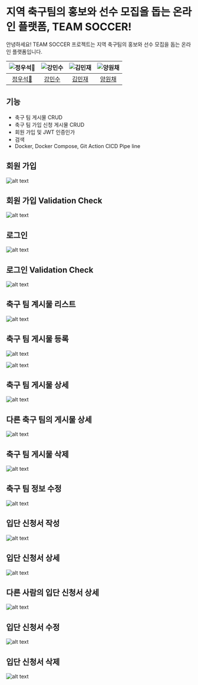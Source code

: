 # 지역 축구팀의 홍보와 선수 모집을 돕는 온라인 플랫폼, TEAM SOCCER!

안녕하세요! TEAM SOCCER 프로젝트는 지역 축구팀의 홍보와 선수 모집을 돕는 온라인 플랫폼입니다.

| ![정우석👑](https://avatars.githubusercontent.com/u/127533265?v=4) | ![강민수](https://avatars.githubusercontent.com/u/150498634?v=4) | ![김민재](https://avatars.githubusercontent.com/u/103195432?v=4) | ![양원채](https://avatars.githubusercontent.com/u/79977182?v=4) |
| :-------------------------------------------------------------: | :-------------------------------------------------------------: | :-------------------------------------------------------------: | :-------------------------------------------------------------: |
|             [정우석👑](https://github.com/QQWaseokE)              |              [강민수](https://github.com/HanUL220)               |             [김민재](https://github.com/baeppsae)              |               [양원채](https://github.com/ywonchae1)                |

## 기능

- 축구 팀 게시물 CRUD
- 축구 팀 가입 신청 게시물 CRUD
- 회원 가입 및 JWT 인증인가
- 검색
- Docker, Docker Compose, Git Action CICD Pipe line

## 회원 가입
![alt text](x-image/image.png)

## 회원 가입 Validation Check
![alt text](x-image/image-1.png)

## 로그인
![alt text](x-image/image-2.png)

## 로그인 Validation Check
![alt text](x-image/image-3.png)

## 축구 팀 계시물 리스트
![alt text](x-image/image-8.png)

## 축구 팀 게시물 등록
![alt text](x-image/image-7.png)

![alt text](x-image/image-6.png)

## 축구 팀 게시물 상세
![alt text](x-image/image-12.png)

## 다른 축구 팀의 게시물 상세
![alt text](x-image/image-19.png)

## 축구 팀 게시물 삭제
![alt text](x-image/image-17.png)

## 축구 팀 정보 수정
![alt text](x-image/image-16.png)

## 입단 신청서 작성
![alt text](x-image/image-11.png)

## 입단 신청서 상세
![alt text](x-image/image-13.png)

## 다른 사람의 입단 신청서 상세
![alt text](x-image/image-18.png)

## 입단 신청서 수정
![alt text](x-image/image-14.png)

## 입단 신청서 삭제
![alt text](x-image/image-15.png)